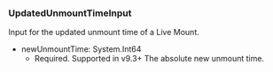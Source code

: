 ### UpdatedUnmountTimeInput
Input for the updated unmount time of a Live Mount.

- newUnmountTime: System.Int64
  - Required. Supported in v9.3+
The absolute new unmount time.
